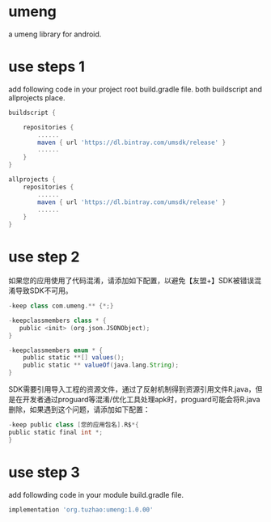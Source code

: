# umeng
a umeng library for android.

# use steps 1
add following code in your project root build.gradle file. both buildscript and allprojects place.

```gradle 
buildscript {

    repositories {
        ......
        maven { url 'https://dl.bintray.com/umsdk/release' }
        ......
    }
}

allprojects {
    repositories {
        ......
        maven { url 'https://dl.bintray.com/umsdk/release' }
        ......
    }
}
```

# use step 2
如果您的应用使用了代码混淆，请添加如下配置，以避免【友盟+】SDK被错误混淆导致SDK不可用。
```gradle
-keep class com.umeng.** {*;}

-keepclassmembers class * {
   public <init> (org.json.JSONObject);
}

-keepclassmembers enum * {
    public static **[] values();
    public static ** valueOf(java.lang.String);
}
```

SDK需要引用导入工程的资源文件，通过了反射机制得到资源引用文件R.java，但是在开发者通过proguard等混淆/优化工具处理apk时，proguard可能会将R.java删除，如果遇到这个问题，请添加如下配置：
```gradle
-keep public class [您的应用包名].R$*{
public static final int *;
}
```

# use step 3
add followding code in your module build.gradle file.
```gradle
implementation 'org.tuzhao:umeng:1.0.00'
```
